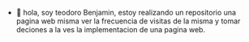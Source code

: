- 👋 hola, soy teodoro Benjamin, estoy realizando un repositorio una pagina web misma ver la frecuencia de visitas de la misma y tomar deciones a la ves la implementacion de una pagina web.
